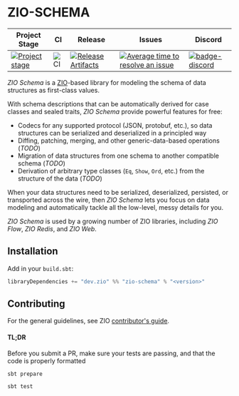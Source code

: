 # ZIO-SCHEMA

| Project Stage | CI | Release | Issues |  Discord |
| --- | --- | --- | --- | --- |
| [![Project stage][Stage]][Stage-Page] | ![CI][Badge-CI] | [![Release Artifacts][Badge-SonatypeReleases]][Link-SonatypeReleases] | [![Average time to resolve an issue][badge-iim]][link-iim] | [![badge-discord]][link-discord] |

_ZIO Schema_ is a [ZIO](https://zio.dev)-based library for modeling the schema of data structures as first-class values.

With schema descriptions that can be automatically derived for case classes and sealed traits, _ZIO Schema_ provide powerful features for free:

 - Codecs for any supported protocol (JSON, protobuf, etc.), so data structures can be serialized and deserialized in a principled way
 - Diffing, patching, merging, and other generic-data-based operations (_TODO_)
 - Migration of data structures from one schema to another compatible schema (_TODO_)
 - Derivation of arbitrary type classes (`Eq`, `Show`, `Ord`, etc.) from the structure of the data (_TODO_)

When your data structures need to be serialized, deserialized, persisted, or transported across the wire, then _ZIO Schema_ lets you focus on data modeling and automatically tackle all the low-level, messy details for you.

_ZIO Schema_ is used by a growing number of ZIO libraries, including _ZIO Flow_, _ZIO Redis_, and _ZIO Web_.

## Installation

Add in your `build.sbt`:

```scala
libraryDependencies += "dev.zio" %% "zio-schema" % "<version>"
```

[Badge-CI]: https://github.com/zio/zio-schema/workflows/CI/badge.svg
[Badge-SonatypeReleases]: https://img.shields.io/nexus/r/https/oss.sonatype.org/dev.zio/zio-schema_2.12.svg "Sonatype Releases"
[Badge-SonatypeSnapshots]: https://img.shields.io/nexus/s/https/oss.sonatype.org/dev.zio/zio-schema_2.12.svg "Sonatype Snapshots"
[Badge-Discord]: https://img.shields.io/discord/629491597070827530?logo=discord "chat on discord"
[Link-SonatypeReleases]: https://oss.sonatype.org/content/repositories/releases/dev/zio/zio-schema_2.12/ "Sonatype Releases"
[Link-SonatypeSnapshots]: https://oss.sonatype.org/content/repositories/snapshots/dev/zio/zio-schema_2.12/ "Sonatype Snapshots"
[badge-iim]: https://isitmaintained.com/badge/resolution/zio/zio-schema.svg
[link-iim]: https://isitmaintained.com/project/zio/zio-schema
[badge-discord]: https://img.shields.io/discord/630498701860929559?logo=discord "chat ondiscord"
[link-discord]: https://discord.gg/2ccFBr4 "Discord"
[Stage]: https://img.shields.io/badge/Project%20Stage-Development-yellowgreen.svg
[Stage-Page]: https://github.com/zio/zio/wiki/Project-Stages

## Contributing

For the general guidelines, see ZIO [contributor's guide](https://github.com/zio/zio/blob/master/docs/about/contributing.md).

#### TL;DR

Before you submit a PR, make sure your tests are passing, and that the code is properly formatted

```
sbt prepare

sbt test
```
